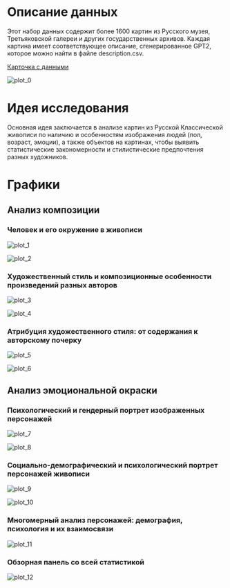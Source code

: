 # Описание данных

Этот набор данных содержит более 1600 картин из Русского музея, Третьяковской галереи и других государственных архивов. Каждая картина имеет соответствующее описание, сгенерированное GPT2, которое можно найти в файле description.csv.


[Карточка с данными](https://www.kaggle.com/datasets/downshift/russian-classic-painting-dataset)

![plot_0](/hm1/assets/dataset/0.png)

# Идея исследования

Основная идея заключается в анализе картин из Русской Классической живописи по наличию и особенностям изображения людей (пол, возраст, эмоции), а также объектов на картинах, чтобы выявить статистические закономерности и стилистические предпочтения разных художников.


# Графики

## Анализ композиции

### Человек и его окружение в живописи

![plot_1](/hm1/assets/plots/1.png)

![plot_2](/hm1/assets/plots/2.png)


### Художественный стиль и композиционные особенности произведений разных авторов

![plot_3](.hm1/assets/plots/3.png)

![plot_4](/hm1/assets/plots/4.png)


### Атрибуция художественного стиля: от содержания к авторскому почерку

![plot_5](/hm1/assets/plots/5.png)

![plot_6](/hm1/assets/plots/6.png)

## Анализ эмоциональной окраски


### Психологический и гендерный портрет изображенных персонажей

![plot_7](/hm1/assets/plots/7.png)

![plot_8](/hm1/assets/plots/8.png)

### Социально-демографический и психологический портрет персонажей живописи

![plot_9](/hm1/assets/plots/9.png)

![plot_10](/hm1/assets/plots/10.png)

### Многомерный анализ персонажей: демография, психология и их взаимосвязи

![plot_11](/hm1/assets/plots/11.png)

### Обзорная панель со всей статистикой

![plot_12](/hm1/assets/plots/12.png)